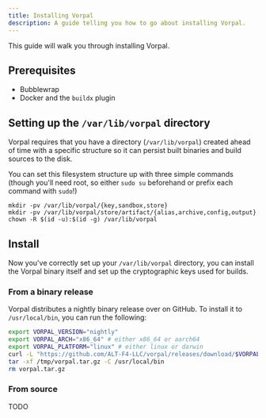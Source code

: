 ```yaml
---
title: Installing Vorpal
description: A guide telling you how to go about installing Vorpal.
---
```


This guide will walk you through installing Vorpal.

## Prerequisites

- Bubblewrap
- Docker and the `buildx` plugin

## Setting up the `/var/lib/vorpal` directory

Vorpal requires that you have a directory (`/var/lib/vorpal`) created ahead of
time with a specific structure so it can persist built binaries and build
sources to the disk.

You can set this filesystem structure up with three simple commands (though
you'll need root, so either `sudo su` beforehand or prefix each command with
`sudo`!)

```shell
mkdir -pv /var/lib/vorpal/{key,sandbox,store}
mkdir -pv /var/lib/vorpal/store/artifact/{alias,archive,config,output}
chown -R $(id -u):$(id -g) /var/lib/vorpal
```

## Install

Now you've correctly set up your `/var/lib/vorpal` directory, you can install
the Vorpal binary itself and set up the cryptographic keys used for builds.

### From a binary release

Vorpal distributes a nightly binary release over on GitHub. To install it to
`/usr/local/bin`, you can run the following:

```bash
export VORPAL_VERSION="nightly"
export VORPAL_ARCH="x86_64" # either x86_64 or aarch64
export VORPAL_PLATFORM="linux" # either linux or darwin
curl -L "https://github.com/ALT-F4-LLC/vorpal/releases/download/$VORPAL_VERSION/vorpal-${VORPAL_ARCH}-${VORPAL_PLATFORM}.tar.gz" -o /tmp/vorpal.tar.gz
tar -xf /tmp/vorpal.tar.gz -C /usr/local/bin
rm vorpal.tar.gz
```

### From source

TODO

